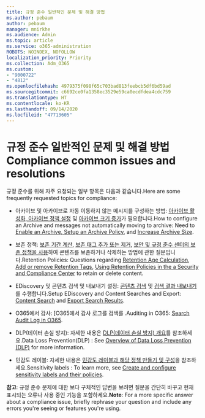 ```yaml
---
title: 규정 준수 일반적인 문제 및 해결 방법
ms.author: pebaum
author: pebaum
manager: mnirkhe
ms.audience: Admin
ms.topic: article
ms.service: o365-administration
ROBOTS: NOINDEX, NOFOLLOW
localization_priority: Priority
ms.collection: Adm_O365
ms.custom:
- "9000722"
- "4812"
ms.openlocfilehash: 4979375f098f65c703bad813feebcb5df6bd59ad
ms.sourcegitcommit: c6692ce0fa1358ec3529e59ca0ecdfdea4cdc759
ms.translationtype: HT
ms.contentlocale: ko-KR
ms.lasthandoff: 09/14/2020
ms.locfileid: "47713605"
---
```

# <a name="compliance-common-issues-and-resolutions"></a><span data-ttu-id="d9a14-102">규정 준수 일반적인 문제 및 해결 방법</span><span class="sxs-lookup"><span data-stu-id="d9a14-102">Compliance common issues and resolutions</span></span>

<span data-ttu-id="d9a14-103">규정 준수를 위해 자주 요청되는 일부 항목은 다음과 같습니다.</span><span class="sxs-lookup"><span data-stu-id="d9a14-103">Here are some frequently requested topics for compliance:</span></span>

- <span data-ttu-id="d9a14-104">아카이브 및 아카이브로 자동 이동하지 않는 메시지를 구성하는 방법: [아카이브 활성화, 아카이브 정책 설정](https://docs.microsoft.com/microsoft-365/compliance/enable-archive-mailboxes?view=o365-worldwide) 및 [아카이브 크기 증가](https://docs.microsoft.com/microsoft-365/compliance/enable-unlimited-archiving?view=o365-worldwide)가 필요합니다.</span><span class="sxs-lookup"><span data-stu-id="d9a14-104">How to configure an Archive and messages not automatically moving to archive: Need to [Enable an Archive, Setup an Archive Policy](https://docs.microsoft.com/microsoft-365/compliance/enable-archive-mailboxes?view=o365-worldwide), and [Increase Archive Size](https://docs.microsoft.com/microsoft-365/compliance/enable-unlimited-archiving?view=o365-worldwide).</span></span>

- <span data-ttu-id="d9a14-105">보존 정책: [보존 기간 계산](https://docs.microsoft.com/exchange/security-and-compliance/messaging-records-management/retention-age), [보존 태그 추가 또는 제거](https://docs.microsoft.com/exchange/security-and-compliance/messaging-records-management/add-or-remove-retention-tags), [보안 및 규정 준수 센터의 보존 정책을 사용](https://docs.microsoft.com/microsoft-365/compliance/retention-policies?view=o365-worldwide)하여 콘텐츠를 보존하거나 삭제하는 방법에 관한 질문입니다.</span><span class="sxs-lookup"><span data-stu-id="d9a14-105">Retention Policies: Questions regarding [Retention Age Calculation](https://docs.microsoft.com/exchange/security-and-compliance/messaging-records-management/retention-age), [Add or remove Retention Tags](https://docs.microsoft.com/exchange/security-and-compliance/messaging-records-management/add-or-remove-retention-tags), [Using Retention Policies in the a Security and Compliance Center](https://docs.microsoft.com/microsoft-365/compliance/retention-policies?view=o365-worldwide) to retain or delete content.</span></span>

- <span data-ttu-id="d9a14-106">EDiscovery 및 콘텐츠 검색 및 내보내기 설정: [콘텐츠 검색](https://docs.microsoft.com/microsoft-365/compliance/search-for-content?view=o365-worldwide) 및 [검색 결과 내보내기](https://docs.microsoft.com/microsoft-365/compliance/export-search-results?view=o365-worldwide)를 수행합니다.</span><span class="sxs-lookup"><span data-stu-id="d9a14-106">Setup EDiscovery and Content Searches and Export: [Content Search](https://docs.microsoft.com/microsoft-365/compliance/search-for-content?view=o365-worldwide) and [Export Search Results](https://docs.microsoft.com/microsoft-365/compliance/export-search-results?view=o365-worldwide).</span></span>

- <span data-ttu-id="d9a14-107">O365에서 감사: [O365에서 감사 로그를 검색를 .</span><span class="sxs-lookup"><span data-stu-id="d9a14-107">Auditing in O365: [Search Audit Log in O365](https://docs.microsoft.com/microsoft-365/compliance/search-the-audit-log-in-security-and-compliance?view=o365-worldwide).</span></span>

- <span data-ttu-id="d9a14-108">DLP(데이터 손실 방지): 자세한 내용은 [DLP(데이터 손실 방지) 개요](https://docs.microsoft.com/microsoft-365/compliance/data-loss-prevention-policies?view=o365-worldwide)를 참조하세요.</span><span class="sxs-lookup"><span data-stu-id="d9a14-108">Data Loss Prevention(DLP) : See [Overview of Data Loss Prevention (DLP)](https://docs.microsoft.com/microsoft-365/compliance/data-loss-prevention-policies?view=o365-worldwide) for more information.</span></span>
 
- <span data-ttu-id="d9a14-109">민감도 레이블: 자세한 내용은 [민감도 레이블과 해당 정책 만들기 및 구성](https://docs.microsoft.com/microsoft-365/compliance/create-sensitivity-labels)을 참조하세요.</span><span class="sxs-lookup"><span data-stu-id="d9a14-109">Sensitivity labels : To learn more, see [Create and configure sensitivity labels and their policies](https://docs.microsoft.com/microsoft-365/compliance/create-sensitivity-labels).</span></span>

<span data-ttu-id="d9a14-110">**참고**: 규정 준수 문제에 대한 보다 구체적인 답변을 보려면 질문을 간단히 바꾸고 현재 표시되는 오류나 사용 중인 기능을 포함하세요.</span><span class="sxs-lookup"><span data-stu-id="d9a14-110">**Note**: For a more specific answer about a compliance issue, briefly rephrase your question and include any errors you're seeing or features you're using.</span></span>
